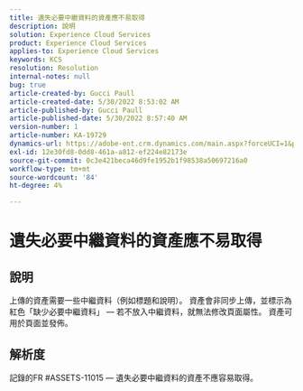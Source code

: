 ```yaml
---
title: 遺失必要中繼資料的資產應不易取得
description: 說明
solution: Experience Cloud Services
product: Experience Cloud Services
applies-to: Experience Cloud Services
keywords: KCS
resolution: Resolution
internal-notes: null
bug: true
article-created-by: Gucci Paull
article-created-date: 5/30/2022 8:53:02 AM
article-published-by: Gucci Paull
article-published-date: 5/30/2022 8:57:40 AM
version-number: 1
article-number: KA-19729
dynamics-url: https://adobe-ent.crm.dynamics.com/main.aspx?forceUCI=1&pagetype=entityrecord&etn=knowledgearticle&id=06fcb7e4-f5df-ec11-bb3d-000d3a33d402
exl-id: 12e30fd8-0dd8-461a-a812-ef224e82173e
source-git-commit: 0c3e421beca46d9fe1952b1f98538a50697216a0
workflow-type: tm+mt
source-wordcount: '84'
ht-degree: 4%

---
```


# 遺失必要中繼資料的資產應不易取得

## 說明


上傳的資產需要一些中繼資料（例如標題和說明）。 資產會非同步上傳，並標示為紅色「缺少必要中繼資料」 — 若不放入中繼資料，就無法修改頁面屬性。 資產可用於頁面並發佈。


## 解析度


記錄的FR #ASSETS-11015 — 遺失必要中繼資料的資產不應容易取得。
